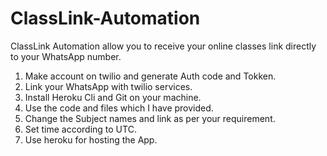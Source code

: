 # ClassLink-Automation
ClassLink Automation allow you to receive your online classes link directly to your WhatsApp number.

1. Make account on twilio and generate Auth code and Tokken.
2. Link your WhatsApp with twilio services.
3. Install Heroku Cli and Git on your machine.
4. Use the code and files which I have provided.
5. Change the Subject names and link as per your requirement.
6. Set time according to UTC.
7. Use heroku for hosting the App.
